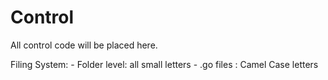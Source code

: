 # Control 
All control code will be placed here.

Filing System:
    - Folder level: all small letters
    - .go files : Camel Case letters
